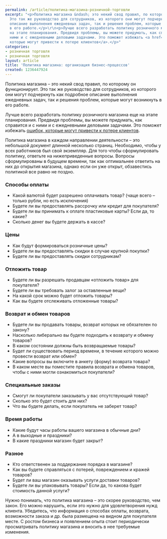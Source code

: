 ```yaml
---
permalink: /article/политика-магазина-розничной-торговли
excerpt: "<p>Политика магазина &ndash; это некий свод правил, по которому он функционирует.
  Это так же руководство для сотрудников, из которого они могут подчеркнуть как подробное
  описание выполнения ежедневных задач, так и решения проблем, которые могут возникнуть
  в его работе.</p>\r\n<p>Лучше всего разработать политику розничного магазина еще
  на этапе планирования. Предвидя проблемы, вы можете придумать, как справится и с
  ними и с ежедневными деловыми задачами. Это поможет избежать <a href=\"http://www.business101.ru/article/10-способов-потерять-покупателя\">ошибок,
  которые могут привести к потере клиентов</a>.</p>"
categories:
- розничная торговля
- розничная торговля
layout: article
title: 'Политика магазина: организация бизнес-процессов'
created: 1236447924
---
```

Политика магазина – это некий свод правил, по которому он функционирует. Это так же руководство для сотрудников, из которого они могут подчеркнуть как подробное описание выполнения ежедневных задач, так и решения проблем, которые могут возникнуть в его работе.

Лучше всего разработать политику розничного магазина еще на этапе планирования. Предвидя проблемы, вы можете придумать, как справится и с ними и с ежедневными деловыми задачами. Это поможет избежать [ошибок, которые могут привести к потере клиентов][_ _ _ _ _].

Политика магазина в каждом направлении деятельности – это небольшой документ длинной несколько страниц. Необходимо, чтобы у всех работников был свой экземпляр. Для того чтобы сформулировать политику, ответьте на нижеприведенные вопросы. Вопросы сформулированы в будущем времени, так как оптимальнее ответить на них до открытия магазина, однако если он уже открыт, обзавестись политикой все равно не поздно.

### Способы оплаты ###

 *  Какой валютой будет разрешено оплачивать товар? (чаще всего – только рубли, но есть исключения)
 *  Будете ли вы предоставлять рассрочку или кредит для покупателя?
 *  Будете ли вы принимать к оплате пластиковые карты? Если да, то какие?
 *  Сколько денег вы будете держать в кассе?

### Цены ###

 *  Как будут формироваться розничные цены?
 *  Будете ли вы предоставлять скидки в случае крупной покупки?
 *  Будете ли вы предоставлять скидки сотрудникам?

### Отложить товар ###

 *  Будете ли вы разрешать продавцам «отложить товар» для покупателя?
 *  Будете ли вы требовать залог за оставленные вещи?
 *  На какой срок можно будет отложить товары?
 *  Как вы будете отслеживать отложенные товары?

### Возврат и обмен товаров ###

 *  Будете ли вы продавать товары, возврат которых не обязателен по закону?
 *  Насколько либерально вы будете подходить к возврату и обмену товаров?
 *  В каком состоянии должны быть возвращаемые товары?
 *  Будет ли существовать период времени, в течение которого можно провести возврат или обмен?
 *  Какие вопросы вы включите в анкету (форму) возврата товара?
 *  В каком месте вы поместите правила возврата и обмена товаров, чтобы с ними могли ознакомиться покупатели?

### Специальные заказы ###

 *  Смогут ли покупатели заказывать у вас отсутствующий товар?
 *  Сколько это будет стоить для них?
 *  Что вы будете делать, если покупатель не заберет товар?

### Время работы ###

 *  Какие будут часы работы вашего магазина в обычные дни?
 *  А в выходные и праздники?
 *  В какие праздники магазин будет закрыт?

### Разное ###

 *  Кто ответственен за поддержание порядка в магазине?
 *  Как вы будете справляться с потерей, повреждением и кражей товаров?
 *  Будет ли ваш магазин оказывать услуги доставки товаров?
 *  Будете ли вы упаковывать товары? Если да, то какова будет стоимость данной услуги?

Нужно понимать, что политика магазина – это скорее руководство, чем закон. Его можно нарушить, если это нужно для удовлетворения нужд клиента. Убедитесь, что информация о способах оплаты, возврата, возможности заказа и др. была размещена на видном для покупателя месте. С ростом бизнеса и появлением опыта стоит периодически просматривать политику магазина и вносить в нее требуемые изменения.  
 


[_ _ _ _ _]: http://www.business101.ru/article/10-способов-потерять-покупателя
